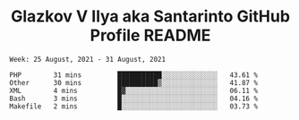 <h1 align="center">Glazkov V Ilya aka Santarinto GitHub Profile README</h1>

<!--START_SECTION:waka-->
```text
Week: 25 August, 2021 - 31 August, 2021

PHP        31 mins         ███████████░░░░░░░░░░░░░░   43.61 % 
Other      30 mins         ██████████▒░░░░░░░░░░░░░░   41.87 % 
XML        4 mins          █▓░░░░░░░░░░░░░░░░░░░░░░░   06.11 % 
Bash       3 mins          █░░░░░░░░░░░░░░░░░░░░░░░░   04.16 % 
Makefile   2 mins          █░░░░░░░░░░░░░░░░░░░░░░░░   03.73 % 
```
<!--END_SECTION:waka-->